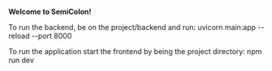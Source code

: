 **Welcome to SemiColon!**

To run the backend, be on the project/backend and run:
    uvicorn main:app --reload --port 8000

To run the application start the frontend by being the
    project directory: npm run dev